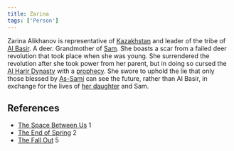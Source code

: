 ```yaml
---
title: Zarina
tags: ['Person']
---
```

Zarina Alikhanov is representative of [Kazakhstan](/_wiki/kazakhstan.md) and leader of the tribe of [Al Basir](/_wiki/al-basir.md). A deer. Grandmother of [Sam](/_wiki/sam.md). She boasts a scar from a failed deer revolution that took place when she was young. She surrendered the revolution after she took power from her parent, but in doing so cursed the [Al Harir Dynasty](/_wiki/al-harir.md) with a [prophecy](/_wiki/prophecy.md). She swore to uphold the lie that only those blessed by [As-Sami](/_wiki/as-sami.md) can see the future, rather than Al Basir, in exchange for the lives of [her daughter](/_wiki/sams-mother.md) and Sam.

## References
- [The Space Between Us](/_wiki/the-space-between-us.md) 1
- [The End of Spring](/_wiki/the-end-of-spring.md) 2
- [The Fall Out](/_wiki/the-fall-out.md) 5

